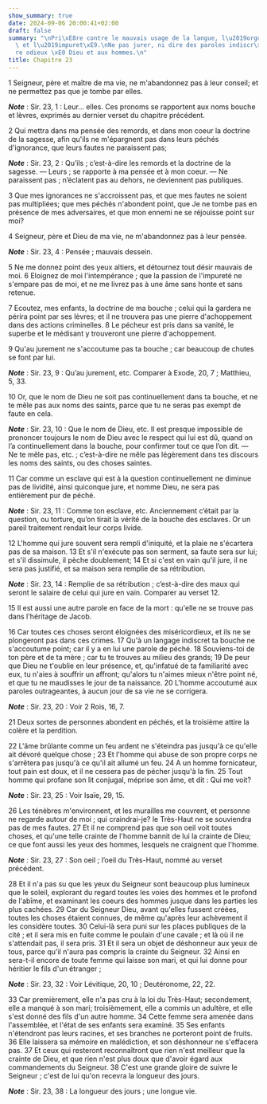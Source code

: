 ```yaml
---
show_summary: true
date: 2024-09-06 20:00:41+02:00
draft: false
summary: "\nPri\xE8re contre le mauvais usage de la langue, l\u2019orgueil, la gourmandise\
  \ et l\u2019impuret\xE9.\nNe pas jurer, ni dire des paroles indiscr\xE8tes.\nAdult\xE8\
  re odieux \xE0 Dieu et aux hommes.\n"
title: Chapitre 23
---
```





1 Seigneur, père et maître de ma vie, ne m'abandonnez pas à leur conseil; et ne permettez pas que je tombe par elles.

***Note*** :  Sir. 23, 1 : Leur… elles. Ces pronoms se rapportent aux noms bouche et lèvres, exprimés au dernier verset du chapitre précédent.

2 Qui mettra dans ma pensée des remords, et dans mon coeur la doctrine de la sagesse, afin qu'ils ne m'épargnent pas dans leurs péchés d'ignorance, que leurs fautes ne paraissent pas;

***Note*** :  Sir. 23, 2 : Qu’ils ; c’est-à-dire les remords et la doctrine de la sagesse. ― Leurs ; se rapporte à ma pensée et à mon coeur. ― Ne paraissent pas ; n’éclatent pas au dehors, ne deviennent pas publiques.

3 Que mes ignorances ne s'accroissent pas, et que mes fautes ne soient pas multipliées; que mes péchés n'abondent point, que Je ne tombe pas en présence de mes adversaires, et que mon ennemi ne se réjouisse point sur moi?


4 Seigneur, père et Dieu de ma vie, ne m'abandonnez pas à leur pensée.

***Note*** :  Sir. 23, 4 : Pensée ; mauvais dessein.

5 Ne me donnez point des yeux altiers, et détournez tout désir mauvais de moi. 6 Eloignez de moi l'intempérance ; que la passion de l'impureté ne s'empare pas de moi, et ne me livrez pas à une âme sans honte et sans retenue.


7 Ecoutez, mes enfants, la doctrine de ma bouche ; celui qui la gardera ne périra point par ses lèvres; et il ne trouvera pas une pierre d'achoppement dans des actions criminelles. 8 Le pécheur est pris dans sa vanité, le superbe et le médisant y trouveront une pierre d'achoppement.


9 Qu'au jurement ne s'accoutume pas ta bouche ; car beaucoup de chutes se font par lui.

***Note*** :  Sir. 23, 9 : Qu’au jurement, etc. Comparer à Exode, 20, 7 ; Matthieu, 5, 33.

10 Or, que le nom de Dieu ne soit pas continuellement dans ta bouche, et ne te mêle pas aux noms des saints, parce que tu ne seras pas exempt de faute en cela.

***Note*** :  Sir. 23, 10 : Que le nom de Dieu, etc. Il est presque impossible de prononcer toujours le nom de Dieu avec le respect qui lui est dû, quand on l’a continuellement dans la bouche, pour confirmer tout ce que l’on dit. ― Ne te mêle pas, etc. ; c’est-à-dire ne mêle pas légèrement dans tes discours les noms des saints, ou des choses saintes.

11 Car comme un esclave qui est à la question continuellement ne diminue pas de lividité, ainsi quiconque jure, et nomme Dieu, ne sera pas entièrement pur de péché.

***Note*** :  Sir. 23, 11 : Comme ton esclave, etc. Anciennement c’était par la question, ou torture, qu’on tirait la vérité de la bouche des esclaves. Or un pareil traitement rendait leur corps livide.


12 L'homme qui jure souvent sera rempli d'iniquité, et la plaie ne s'écartera pas de sa maison. 13 Et s'il n'exécute pas son serment, sa faute sera sur lui; et s'il dissimule, il pèche doublement; 14 Et si c'est en vain qu'il jure, il ne sera pas justifié, et sa maison sera remplie de sa rétribution.

***Note*** :  Sir. 23, 14 : Remplie de sa rétribution ; c’est-à-dire des maux qui seront le salaire de celui qui jure en vain. Comparer au verset 12.

15 Il est aussi une autre parole en face de la mort : qu'elle ne se trouve pas dans l'héritage de Jacob.


16 Car toutes ces choses seront éloignées des miséricordieux, et ils ne se plongeront pas dans ces crimes. 17 Qu'à un langage indiscret ta bouche ne s'accoutume point; car il y a en lui une parole de péché. 18 Souviens-toi de ton père et de ta mère ; car tu te trouves au milieu des grands; 19 De peur que Dieu ne t'oublie en leur présence, et, qu'infatué de ta familiarité avec eux, tu n'aies à souffrir un affront; qu'alors tu n'aimes mieux n'être point né, et que tu ne maudisses le jour de ta naissance. 20 L'homme accoutumé aux paroles outrageantes, à aucun jour de sa vie ne se corrigera.

***Note*** :  Sir. 23, 20 : Voir 2 Rois, 16, 7.

21 Deux sortes de personnes abondent en péchés, et la troisième attire la colère et la perdition.


22 L'âme brûlante comme un feu ardent ne s'éteindra pas jusqu'à ce qu'elle ait dévoré quelque chose ; 23 Et l'homme qui abuse de son propre corps ne s'arrêtera pas jusqu'à ce qu'il ait allumé un feu. 24 A un homme fornicateur, tout pain est doux, et il ne cessera pas de pécher jusqu'à la fin. 25 Tout homme qui profane son lit conjugal, méprise son âme, et dit : Qui me voit?

***Note*** :  Sir. 23, 25 : Voir Isaïe, 29, 15.

26 Les ténèbres m'environnent, et les murailles me couvrent, et personne ne regarde autour de moi ; qui craindrai-je? le Très-Haut ne se souviendra pas de mes fautes. 27 Et il ne comprend pas que son oeil voit toutes choses, et qu'une telle crainte de l'homme bannit de lui la crainte de Dieu; ce que font aussi les yeux des hommes, lesquels ne craignent que l'homme.

***Note*** :  Sir. 23, 27 : Son oeil ; l’oeil du Très-Haut, nommé au verset précédent.

28 Et il n'a pas su que les yeux du Seigneur sont beaucoup plus lumineux que le soleil, explorant du regard toutes les voies des hommes et le profond de l'abîme, et examinant les coeurs des hommes jusque dans les parties les plus cachées. 29 Car du Seigneur Dieu, avant qu'elles fussent créées, toutes les choses étaient connues, de même qu'après leur achèvement il les considère toutes. 30 Celui-là sera puni sur les places publiques de la cité ; et il sera mis en fuite comme le poulain d'une cavale ; et là où il ne s'attendait pas, il sera pris. 31 Et il sera un objet de déshonneur aux yeux de tous, parce qu'il n'aura pas compris la crainte du Seigneur. 32 Ainsi en sera-t-il encore de toute femme qui laisse son mari, et qui lui donne pour héritier le fils d'un étranger ;

***Note*** :  Sir. 23, 32 : Voir Lévitique, 20, 10 ; Deutéronome, 22, 22.

33 Car premièrement, elle n'a pas cru à la loi du Très-Haut; secondement, elle a manqué à son mari; troisièmement, elle a commis un adultère, et elle s'est donné des fils d'un autre homme. 34 Cette femme sera amenée dans l'assemblée, et l'état de ses enfants sera examiné. 35 Ses enfants n'étendront pas leurs racines, et ses branches ne porteront point de fruits. 36 Elle laissera sa mémoire en malédiction, et son déshonneur ne s'effacera pas. 37 Et ceux qui resteront reconnaîtront que rien n'est meilleur que la crainte de Dieu, et que rien n'est plus doux que d'avoir égard aux commandements du Seigneur. 38 C'est une grande gloire de suivre le Seigneur ; c'est de lui qu'on recevra la longueur des jours.

***Note*** :  Sir. 23, 38 : La longueur des jours ; une longue vie.

